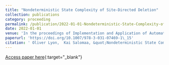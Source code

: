 ```yaml
---
title: "Nondeterministic State Complexity of Site-Directed Deletion"
collection: publications
category: proceeding
permalink: /publication/2022-01-01-Nondeterministic-State-Complexity-of-Site-Directed-Deletion
date: 2022-01-01
venue: 'In the proceedings of Implementation and Application of Automata - 26th International Conference, CIAA 2022, Rouen, France, June 28 - July 1, 2022, Proceedings'
paperurl: 'https://doi.org/10.1007/978-3-031-07469-1\_15'
citation: ' Oliver Lyon,  Kai Salomaa, &quot;Nondeterministic State Complexity of Site-Directed Deletion.&quot; In the proceedings of Implementation and Application of Automata - 26th International Conference, CIAA 2022, Rouen, France, June 28 - July 1, 2022, Proceedings, 2022.'
---
```

[Access paper here](https://doi.org/10.1007/978-3-031-07469-1\_15){:target="_blank"}
